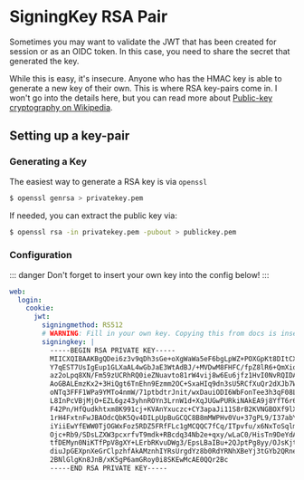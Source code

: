 # SigningKey RSA Pair

Sometimes you may want to validate the JWT that has been created for session or as an OIDC token. In this case,
you need to share the secret that generated the key.

While this is easy, it's insecure.  Anyone who has the HMAC key is able to generate a new key of their own. This
is where RSA key-pairs come in.  I won't go into the details here, but you can read more about
[Public-key cryptography on Wikipedia](https://en.wikipedia.org/wiki/Public-key_cryptography).

## Setting up a key-pair

### Generating a Key

The easiest way to generate a RSA key is via `openssl`

```bash
$ openssl genrsa > privatekey.pem
```

If needed, you can extract the public key via:
```bash
$ openssl rsa -in privatekey.pem -pubout > publickey.pem
```

### Configuration

::: danger
Don't forget to insert your own key into the config below!
:::

```yaml
web:
  login:
    cookie:
      jwt:
        signingmethod: RS512
        # WARNING: Fill in your own key. Copying this from docs is insecure
        signingkey: |
          -----BEGIN RSA PRIVATE KEY-----
          MIICXQIBAAKBgQDei6z3v9qDh3sGe+oXgWaWa5eF6bgLpWZ+POXGpKt8DItCXrh/
          Y7qEST7UsIgEup1GLXaAL4wGbJaE3WtAdBJ/+MVDwM8FHFC/fpZ8lR6+QmXioSwg
          az2oLpq8XN/Fm59zUCRhRQ0ieZNuavto81rW4vij8w6Eu6jfz1HvI0NvRQIDAQAB
          AoGBALEmzKx2+3HiQgt6TnEhn9Ezmm2OC+SxaHIq9dn3sU5RCfXuQr2dXJb7W1mh
          oNTq3FFF1WPa9YMTo4nmW/71ptbdtrJnit/wxDauiODI6WbFonTee3h3qF08L24N
          L8InPcVBjMjO+EZL6gz43yhnROYn3LrnW1d+XqJUGwPURkiNAkEA9j8YfT6r6lYB
          F42Pn/HfQudkhtxm8K991cj+KVAnYxuczc+CY3apaJi11S8rB2KVNGBOXf9lXYp+
          1rH4FxtnFwJBAOdcQbK5Qv4DILpUpBuGCQC8B8mMWPHv0Vu+37gPL9/I37abYmI2
          iYiiEwYfEWW0TjOGWxFoz5RDZ5FRfFLc1gMCQQC7fCq/ITpvfu/x6NxToSqlm9wU
          Ojc+Rb9/SDsLZXW3pcxrfvT9mdk+RBcdq34Nb2e+qxy/wLaC0/HisTn9DeYdAkBr
          tfDEMyn0NiKTfPpV8gXY+LErbRKvuDWg3/EpsLBaIBu+2QJptPg8yy/OJsKjtdi+
          diuJpGEXpnXeGrClpzhfAkAMznhIYRsUrgdYz8b0RdYRNhXBeYj3tGYb2QRnelPb
          2BNlGlgKn8JnB/xK5gP6amGRoy0i8SKEwMcAE0QQr2Bc
          -----END RSA PRIVATE KEY-----
```
